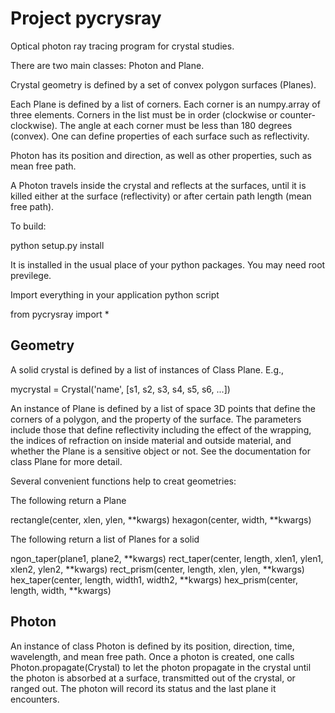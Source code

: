 Project pycrysray
=================

Optical photon ray tracing program for crystal studies. 

There are two main classes: Photon and Plane.

Crystal geometry is defined by a set of convex polygon surfaces (Planes).

Each Plane is defined by a list of corners. Each corner is an numpy.array
of three elements. Corners in the list must be in order (clockwise or counter-
clockwise). The angle at each corner must be less than 180 degrees (convex). 
One can define properties of each surface such as reflectivity.

Photon has its position and direction, as well as other properties, such as
mean free path.

A Photon travels inside the crystal and reflects at the surfaces, until it
is killed either at the surface (reflectivity) or after certain path length
(mean free path).

 

To build:

python setup.py install

It is installed in the usual place of your python packages. You may need 
root previlege.

Import everything in your application python script

  from pycrysray import *



Geometry
--------

A solid crystal is defined by a list of instances of Class Plane.
E.g.,

mycrystal = Crystal('name', [s1, s2, s3, s4, s5, s6, ...])

An instance of Plane is defined by a list of space 3D points that define
the corners of a polygon, and the property of the surface. The parameters
include those that define reflectivity including the effect of the wrapping,
the indices of refraction on inside material and outside material, and
whether the Plane is a sensitive object or not. See the documentation for 
class Plane for more detail.

Several convenient functions help to creat geometries:

 The following return a Plane

  rectangle(center, xlen, ylen, **kwargs)
  hexagon(center, width, **kwargs)
  
 The following return a list of Planes for a solid

  ngon_taper(plane1, plane2, **kwargs)
  rect_taper(center, length, xlen1, ylen1, xlen2, ylen2, **kwargs)
  rect_prism(center, length, xlen, ylen, **kwargs)
  hex_taper(center, length, width1, width2, **kwargs)
  hex_prism(center, length, width, **kwargs)


Photon
------

 An instance of class Photon is defined by its position, direction, time,
wavelength, and mean free path. Once a photon is created, one calls 
Photon.propagate(Crystal) to let the photon propagate in the crystal
until the photon is absorbed at a surface, transmitted out of the crystal,
or ranged out. The photon will record its status and the last plane it 
encounters.


